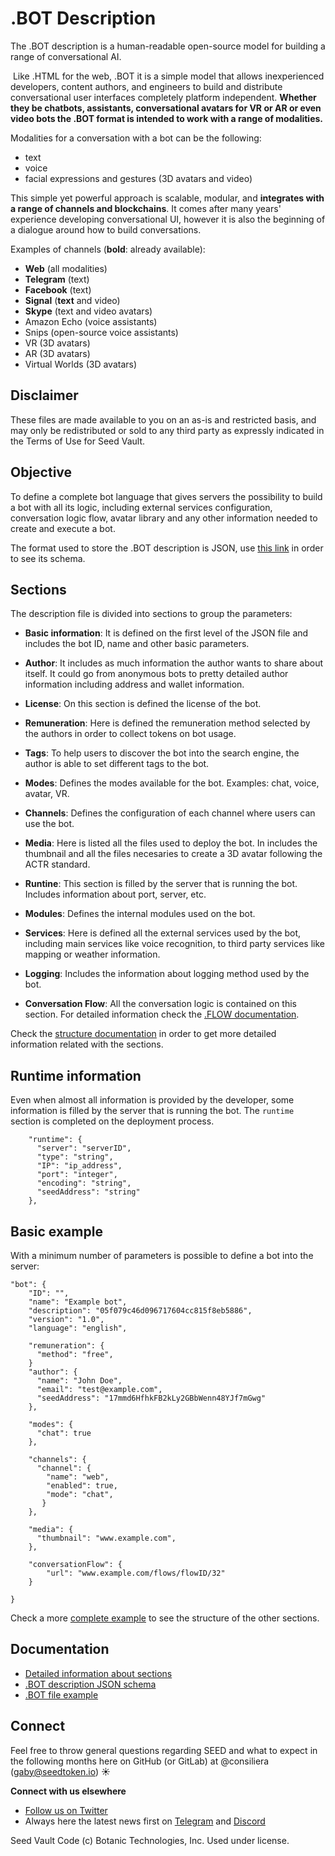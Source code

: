 # .BOT Description

The .BOT description is a human-readable open-source model for building a range of conversational AI.

 Like .HTML for the web, .BOT it is a simple model that allows inexperienced developers, content authors, and engineers to build and distribute conversational user interfaces completely platform independent. **Whether they be chatbots, assistants, conversational avatars for VR or AR or even video bots the .BOT format is intended to work with a range of modalities.**

Modalities for a conversation with a bot can be the following:
- text
- voice
- facial expressions and gestures (3D avatars and video) 

This simple yet powerful approach is scalable, modular, and **integrates with a range of channels and blockchains**. It comes after many years' experience developing conversational UI, however it is also the beginning of a dialogue around how to build conversations.

Examples of channels (**bold**: already available):

- **Web** (all modalities)
- **Telegram** (text)
- **Facebook** (text)
- **Signal** (**text** and video)
- **Skype** (text and video avatars)
- Amazon Echo  (voice assistants)
- Snips (open-source voice assistants)
- VR (3D avatars)
- AR (3D avatars)
- Virtual Worlds (3D avatars)

## Disclaimer

These files are made available to you on an as-is and restricted basis, and may only be redistributed or sold to any third party as expressly indicated in the Terms of Use for Seed Vault.


## Objective

To define a complete bot language that gives servers the possibility to build a bot with all its logic, including external services configuration, conversation logic flow, avatar library and any other information needed to create and execute a bot.

The format used to store the .BOT description is JSON, use [this link](docs/bot_schema.json) in order to see its schema.

## Sections

The description file is divided into sections to group the parameters:

- **Basic information**: It is defined on the first level of the JSON file and includes the bot ID, name and other basic parameters.

- **Author**: It includes as much information the author wants to share about itself. It could go from anonymous bots to pretty detailed author information including address and wallet information.

- **License**: On this section is defined the license of the bot.

- **Remuneration**: Here is defined the remuneration method selected by the authors in order to collect tokens on bot usage.

- **Tags**: To help users to discover the bot into the search engine, the author is able to set different tags to the bot.

- **Modes**: Defines the modes available for the bot. Examples: chat, voice, avatar, VR.

- **Channels**: Defines the configuration of each channel where users can use the bot.

- **Media**: Here is listed all the files used to deploy the bot. In includes the thumbnail and all the files necesaries to create a 3D avatar following the ACTR standard.

- **Runtine**: This section is filled by the server that is running the bot. Includes information about port, server, etc. 

- **Modules**: Defines the internal modules used on the bot.

- **Services**: Here is defined all the external services used by the bot, including main services like voice recognition, to third party services like mapping or weather information.

- **Logging**: Includes the information about logging method used by the bot.

- **Conversation Flow**: All the conversation logic is contained on this section. For detailed information check the [.FLOW documentation](https://github.com/SeedVault/flow).

Check the [structure documentation](docs/structure.md) in order to get more detailed information related with the sections.


## Runtime information

Even when almost all information is provided by the developer, some information is filled by the server that is running the bot. The ``runtime`` section is completed on the deployment process. 

```
    "runtime": {
      "server": "serverID",
      "type": "string",
      "IP": "ip_address",
      "port": "integer",
      "encoding": "string",
      "seedAddress": "string"
    },
```

## Basic example

With a minimum number of parameters is possible to define a bot into the server:

```
"bot": {
    "ID": "",
    "name": "Example bot",
    "description": "05f079c46d096717604cc815f8eb5886",
    "version": "1.0",
    "language": "english",

    "remuneration": {
      "method": "free",
    }
    "author": {
      "name": "John Doe",
      "email": "test@example.com",
      "seedAddress": "17mmd6HfhkFB2kLy2GBbWenn48YJf7mGwg"
    },

    "modes": {
      "chat": true
    },

    "channels": {
      "channel": {
        "name": "web",
        "enabled": true,
        "mode": "chat",
       }
    },

    "media": {
      "thumbnail": "www.example.com",
    },

    "conversationFlow": {
        "url": "www.example.com/flows/flowID/32"
    }

}
```

Check a more [complete example](docs/bot_example.json) to see the structure of the other sections.


## Documentation

- [Detailed information about sections](docs/structure.md)
- [.BOT description JSON schema](docs/bot_schema.json)
- [.BOT file example](docs/bot_example.json)

## Connect
Feel free to throw general questions regarding SEED and what to expect in the following months here on GitHub (or GitLab) at  @consiliera (gaby@seedtoken.io) :sunny: 

**Connect with us elsewhere** 
- [Follow us on Twitter](https://twitter.com/SEED_token)
- Always here the latest news first on [Telegram](https://t.me/seedtoken) and [Discord](https://discord.gg/Suv5bFT)

Seed Vault Code (c) Botanic Technologies, Inc. Used under license.


